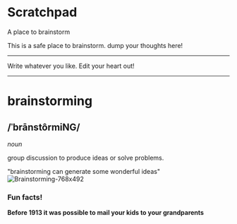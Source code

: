 # Scratchpad

A place to brainstorm

This is a safe place to brainstorm. dump your thoughts here!


_______________________



Write whatever you like. Edit your heart out!





_________________________









#  brainstorming
## /ˈbrānstôrmiNG/

_noun_

group discussion to produce ideas or solve problems.


"brainstorming can generate some wonderful ideas"![Brainstorming-768x492](https://user-images.githubusercontent.com/94722790/150235632-e776a40a-3b19-4e3c-9ded-42b4f39ec533.jpeg)


### Fun facts!

__Before 1913 it was possible to mail your kids to your grandparents__



